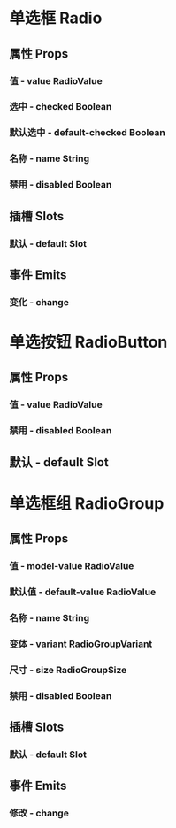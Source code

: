 <!--
 * @Author: Quarter
 * @Date: 2022-02-25 05:47:10
 * @LastEditTime: 2022-03-02 07:29:42
 * @LastEditors: Quarter
 * @Description: 单选框说明文档
 * @FilePath: /t-ui-kit/documents/docs/Radio/README.md
-->
<script setup>
import { ComponentDemo } from "documents/components";
</script>

# 单选框 Radio

## 属性 Props

### 值 - value <t-tag theme="primary" variant="light">RadioValue</t-tag>

<component-demo url="/documents/docs/Radio/RadioValueDemo.vue"></component-demo>

### 选中 - checked <t-tag theme="primary" variant="light">Boolean</t-tag>

<component-demo url="/documents/docs/Radio/RadioCheckedDemo.vue"></component-demo>

### 默认选中 - default-checked <t-tag theme="primary" variant="light">Boolean</t-tag>

<component-demo url="/documents/docs/Radio/RadioDefaultCheckedDemo.vue"></component-demo>

### 名称 - name <t-tag theme="primary" variant="light">String</t-tag>

<component-demo url="/documents/docs/Radio/RadioNameDemo.vue"></component-demo>

### 禁用 - disabled <t-tag theme="primary" variant="light">Boolean</t-tag>

<component-demo url="/documents/docs/Radio/RadioDisabledDemo.vue"></component-demo>

## 插槽 Slots

### 默认 - default <t-tag theme="primary" variant="light">Slot</t-tag>

<component-demo url="/documents/docs/Radio/RadioDefaultSlotDemo.vue"></component-demo>

## 事件 Emits

### 变化 - change

<component-demo url="/documents/docs/Radio/RadioEmitChangeDemo.vue"></component-demo>

# 单选按钮 RadioButton

## 属性 Props

### 值 - value <t-tag theme="primary" variant="light">RadioValue</t-tag>

<component-demo url="/documents/docs/Radio/RadioButtonValueDemo.vue"></component-demo>

### 禁用 - disabled <t-tag theme="primary" variant="light">Boolean</t-tag>

<component-demo url="/documents/docs/Radio/RadioButtonDisabledDemo.vue"></component-demo>

## 默认 - default <t-tag theme="primary" variant="light">Slot</t-tag>

<component-demo url="/documents/docs/Radio/RadioButtonDefaultSlotDemo.vue"></component-demo>

# 单选框组 RadioGroup

## 属性 Props

### 值 - model-value <t-tag theme="primary" variant="light">RadioValue</t-tag>

<component-demo url="/documents/docs/Radio/RadioGroupModelValueDemo.vue"></component-demo>

### 默认值 - default-value <t-tag theme="primary" variant="light">RadioValue</t-tag>

<component-demo url="/documents/docs/Radio/RadioGroupDefaultValueDemo.vue"></component-demo>

### 名称 - name <t-tag theme="primary" variant="light">String</t-tag>

<component-demo url="/documents/docs/Radio/RadioGroupNameDemo.vue"></component-demo>

### 变体 - variant <t-tag theme="primary" variant="light">RadioGroupVariant</t-tag>

<component-demo url="/documents/docs/Radio/RadioGroupVariantDemo.vue"></component-demo>

### 尺寸 - size <t-tag theme="primary" variant="light">RadioGroupSize</t-tag>

<component-demo url="/documents/docs/Radio/RadioGroupSizeDemo.vue"></component-demo>

### 禁用 - disabled <t-tag theme="primary" variant="light">Boolean</t-tag>

<component-demo url="/documents/docs/Radio/RadioGroupDisabledDemo.vue"></component-demo>

## 插槽 Slots

### 默认 - default <t-tag theme="primary" variant="light">Slot</t-tag>

<component-demo url="/documents/docs/Radio/RadioGroupDefaultSlotDemo.vue"></component-demo>

## 事件 Emits

### 修改 - change

<component-demo url="/documents/docs/Radio/RadioGroupEmitChangeDemo.vue"></component-demo>